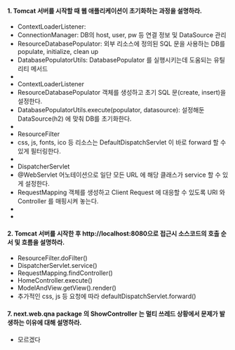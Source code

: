 #### 1. Tomcat 서버를 시작할 때 웹 애플리케이션이 초기화하는 과정을 설명하라.
* ContextLoaderListener: 
* ConnectionManager: DB의 host, user, pw 등 연결 정보 및 DataSource 관리
* ResourceDatabasePopulator: 외부 리소스에 정의된 SQL 문을 사용하는 DB를 populate, initialize, clean up
* DatabasePopulatorUtils: DatabasePopulator 를 실행시키는데 도움되는 유틸리티 메서드
* 
* ContextLoaderListener
* ResourceDatabasePopulator 객체를 생성하고 초기 SQL 문(create, insert)을 설정한다.
* DatabasePopulatorUtils.execute(populator, datasource): 설정해둔 DataSource(h2) 에 맞춰 DB를 초기화한다.
* 
* ResourceFilter
* css, js, fonts, ico 등 리소스는 DefaultDispatchServlet 이 바로 forward 할 수 있게 필터링한다.
* 
* DispatcherServlet
* @WebServlet 어노테이션으로 일단 모든 URL 에 해당 클래스가 service 할 수 있게 설정한다.
* RequestMapping 객체를 생성하고 Client Request 에 대응할 수 있도록 URI 와 Controller 를 매핑시켜 놓는다.
* 
* 

#### 2. Tomcat 서버를 시작한 후 http://localhost:8080으로 접근시 소스코드의 호출 순서 및 흐름을 설명하라.
* ResourceFilter.doFilter() 
* DispatcherServlet.service()
* RequestMapping.findController()
* HomeController.execute()
* ModelAndView.getView().render()
* 추가적인 css, js 등 요청에 따라 defaultDispatchServlet.forward()

#### 7. next.web.qna package 의 ShowController 는 멀티 쓰레드 상황에서 문제가 발생하는 이유에 대해 설명하라.
* 모르겠다

